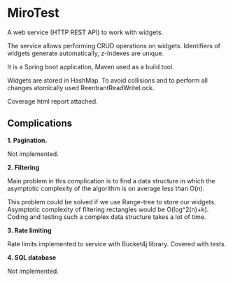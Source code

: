 # MiroTest

A web service (HTTP REST API) to work with widgets.

The service allows performing CRUD operations on widgets.
Identifiers of widgets generate automatically, z-Indexes are unique.

It is a Spring boot application, Maven used as a build tool.

Widgets are stored in HashMap. To avoid collisions and to perform all changes atomically used ReentrantReadWriteLock.

Coverage html report attached.

## Complications

**1. Pagination.** 

Not implemented.

**2. Filtering**

Main problem in this complication is to find a data structure in which 
the asymptotic complexity of the algorithm is on average less than O(n).

This problem could be solved if we use Range-tree to store our widgets.
Asymptotic complexity of filtering rectangles would be O(log^2(n)+k).
Coding and testing such a complex data structure takes a lot of time.

**3. Rate limiting**

Rate limits implemented to service with Bucket4j library.
Covered with tests.

**4. SQL database**

Not implemented.
